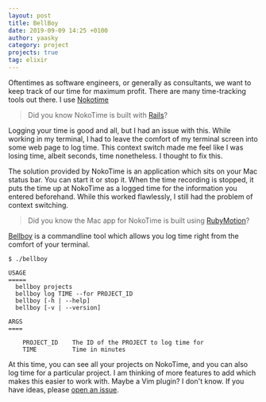 ```yaml
---
layout: post
title: BellBoy
date: 2019-09-09 14:25 +0100
author: yaasky
category: project
projects: true
tag: elixir
---
```


Oftentimes as software engineers, or generally as consultants, we want to keep track of our time for maximum profit. There are many time-tracking tools out there. I use [Nokotime][4]

> Did you know NokoTime is built with [Rails][2]?

Logging your time is good and all, but I had an issue with this. While working in my terminal, I had to leave the comfort of my terminal screen into some web page to log time. This context switch made me feel like I was losing time, albeit seconds, time nonetheless. I thought to fix this.

The solution provided by NokoTime is an application which sits on your Mac status bar. You can start it or stop it. When the time recording is stopped, it puts the time up at NokoTime as a logged time for the information you entered beforehand. While this worked flawlessly, I still had the problem of context switching.

> Did you know the Mac app for NokoTime is built using [RubyMotion][3]?

[Bellboy][5] is a commandline tool which allows you log time right from the comfort of your terminal.

```
$ ./bellboy

USAGE
=====
  bellboy projects
  bellboy log TIME --for PROJECT_ID
  bellboy [-h | --help]
  bellboy [-v | --version]

ARGS
====

    PROJECT_ID    The ID of the PROJECT to log time for
    TIME          Time in minutes
```

At this time, you can see all your projects on NokoTime, and you can also log time for a particular project. I am thinking of more features to add which makes this easier to work with. Maybe a Vim plugin? I don't know. If you have ideas, please [open an issue][1].

  [1]: https://github.com/igbanam/bellboy/issues
  [2]: https://rubyonrails.org
  [3]: http://www.rubymotion.com/
  [4]: https://nokotime.com/
  [5]: https://github.com/igbanam/bellboy
